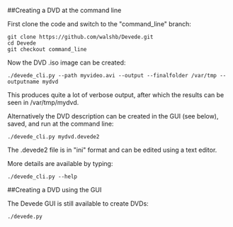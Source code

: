##Creating a DVD at the command line

First clone the code and switch to the "command_line" branch:

```
git clone https://github.com/walshb/Devede.git
cd Devede
git checkout command_line
```

Now the DVD .iso image can be created:

```
./devede_cli.py --path myvideo.avi --output --finalfolder /var/tmp --outputname mydvd
```

This produces quite a lot of verbose output, after which the results can be seen in /var/tmp/mydvd.

Alternatively the DVD description can be created in the GUI (see below), saved, and run at the command line:

```
./devede_cli.py mydvd.devede2
```

The .devede2 file is in "ini" format and can be edited using a text editor.

More details are available by typing:

```
./devede_cli.py --help
```

##Creating a DVD using the GUI

The Devede GUI is still available to create DVDs:

```
./devede.py
```
